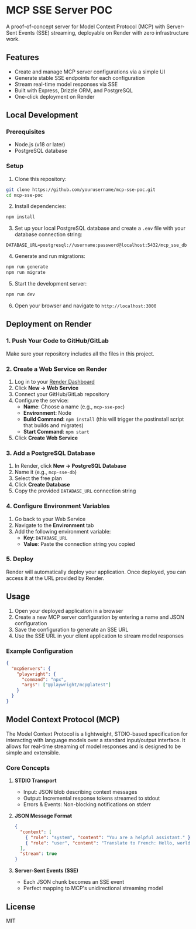 # MCP SSE Server POC

A proof-of-concept server for Model Context Protocol (MCP) with Server-Sent Events (SSE) streaming, deployable on Render with zero infrastructure work.

## Features

- Create and manage MCP server configurations via a simple UI
- Generate stable SSE endpoints for each configuration
- Stream real-time model responses via SSE
- Built with Express, Drizzle ORM, and PostgreSQL
- One-click deployment on Render

## Local Development

### Prerequisites

- Node.js (v18 or later)
- PostgreSQL database

### Setup

1. Clone this repository:

```bash
git clone https://github.com/yourusername/mcp-sse-poc.git
cd mcp-sse-poc
```

2. Install dependencies:

```bash
npm install
```

3. Set up your local PostgreSQL database and create a `.env` file with your database connection string:

```
DATABASE_URL=postgresql://username:password@localhost:5432/mcp_sse_db
```

4. Generate and run migrations:

```bash
npm run generate
npm run migrate
```

5. Start the development server:

```bash
npm run dev
```

6. Open your browser and navigate to `http://localhost:3000`

## Deployment on Render

### 1. Push Your Code to GitHub/GitLab

Make sure your repository includes all the files in this project.

### 2. Create a Web Service on Render

1. Log in to your [Render Dashboard](https://dashboard.render.com/)
2. Click **New → Web Service**
3. Connect your GitHub/GitLab repository
4. Configure the service:
   - **Name**: Choose a name (e.g., `mcp-sse-poc`)
   - **Environment**: Node
   - **Build Command**: `npm install` (this will trigger the postinstall script that builds and migrates)
   - **Start Command**: `npm start`
5. Click **Create Web Service**

### 3. Add a PostgreSQL Database

1. In Render, click **New → PostgreSQL Database**
2. Name it (e.g., `mcp-sse-db`)
3. Select the free plan
4. Click **Create Database**
5. Copy the provided `DATABASE_URL` connection string

### 4. Configure Environment Variables

1. Go back to your Web Service
2. Navigate to the **Environment** tab
3. Add the following environment variable:
   - **Key**: `DATABASE_URL`
   - **Value**: Paste the connection string you copied

### 5. Deploy

Render will automatically deploy your application. Once deployed, you can access it at the URL provided by Render.

## Usage

1. Open your deployed application in a browser
2. Create a new MCP server configuration by entering a name and JSON configuration
3. Save the configuration to generate an SSE URL
4. Use the SSE URL in your client application to stream model responses

### Example Configuration

```json
{
  "mcpServers": {
    "playwright": {
      "command": "npx",
      "args": ["@playwright/mcp@latest"]
    }
  }
}
```

## Model Context Protocol (MCP)

The Model Context Protocol is a lightweight, STDIO-based specification for interacting with language models over a standard input/output interface. It allows for real-time streaming of model responses and is designed to be simple and extensible.

### Core Concepts

1. **STDIO Transport**
   - Input: JSON blob describing context messages
   - Output: Incremental response tokens streamed to stdout
   - Errors & Events: Non-blocking notifications on stderr

2. **JSON Message Format**
   ```json
   {
     "context": [
       { "role": "system", "content": "You are a helpful assistant." },
       { "role": "user", "content": "Translate to French: Hello, world!" }
     ],
     "stream": true
   }
   ```

3. **Server-Sent Events (SSE)**
   - Each JSON chunk becomes an SSE event
   - Perfect mapping to MCP's unidirectional streaming model

## License

MIT
